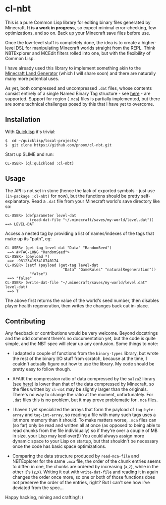 # cl-nbt

This is a pure Common Lisp library for editing binary files generated by
Minecraft. **It is a work in progress,** so expect minimal error-checking,
few optimizations, and so on. Back up your Minecraft save files before use.

Once the low-level stuff is completely done, the idea is to create a
higher-level DSL for manipulating Minecraft worlds straight from the REPL. Think
NBTExplorer and MCEdit filters rolled into one, but with the flexibility of
Common Lisp.

I have already used this library to implement something akin to the [Minecraft
Land Generator](https://sites.google.com/site/minecraftlandgenerator/) (which I
will share soon) and there are naturally many more potential uses.

As yet, both compressed and uncompressed `.dat` files, whose contents consist
entirely of a single Named Binary Tag structure - see
[here](https://minecraft.gamepedia.com/NBT_format) - are supported. Support for
region (`.mca`) files is partially implemented, but there are some technical
challenges posed by this that I have yet to overcome.

## Installation

With [Quicklisp](https://www.quicklisp.org/beta/) it's trivial:
```
$  cd ~/quicklisp/local-projects/
$  git clone https://github.com/pnoom/cl-nbt.git
```
Start up SLIME and run:
```
CL-USER> (ql:quickload :cl-nbt)
```

## Usage

The API is not set in stone (hence the lack of exported symbols - just use
`(in-package :cl-nbt)` for now), but the functions should be pretty
self-explanatory. Read a `.dat` file from your Minecraft world's save directory
like so:

```
CL-USER> (defparameter level-dat
           (read-dat-file "~/.minecraft/saves/my-world/level.dat"))
==> LEVEL-DAT
```

Access a nested tag by providing a list of names/indexes of the tags that make
up its "path", eg:
```
CL-USER> (get-tag level-dat "Data" "RandomSeed")
 ==> #<TAG-LONG "RandomSeed">
CL-USER> (payload *)
 ==> -981234193418740174
CL-USER> (setf (payload (get-tag level-dat
                          "Data" "GameRules" "naturalRegeneration"))
	       "false")
 ==> "false"
CL-USER> (write-dat-file "~/.minecraft/saves/my-world/level.dat" level-dat)
 ==> T
```
The above first returns the value of the world's seed number, then disables
player health regeneration, then writes the changes back out in-place.

## Contributing

Any feedback or contributions would be very welcome. Beyond docstrings and the
odd comment there's no documentation yet, but the code is quite simple, and the
NBT spec will clear up any confusion. Some things to note:

- I adapted a couple of functions from the `binary-types` library, but wrote the
  rest of the binary I/O stuff from scratch, because at the time, I couldn't
  actually figure out how to use the library. My code should be pretty easy to
  follow though.
  
- AFAIK the compression ratio of data compressed by the `salza2` library (see
  [here](https://xach.com/lisp/salza2/)) is lower than that of the data
  compressed by Minecraft, so the files written by `cl-nbt` may be slightly
  larger than the originals. There's no way to change the ratio at the moment,
  unfortunately. For `.dat` files this is no problem, but it may prove
  problematic for `.mca` files.

- I haven't yet specialized the arrays that form the payload of `tag-byte-array`
  and `tag-int-array`, so reading a file with many such tags uses a lot more
  memory than it should. To make matters worse, `.mca` files can (so far) only
  be read and written all at once (as opposed to being able to read chunks from
  the file individually) so if they're over a couple of MB in size, your Lisp
  may keel over(!) You could always assign more dynamic space to your Lisp on
  startup, but that shouldn't be necessary once the code has basic space
  optimizations.

- Comparing the data structure produced by `read-mca-file` and NBTExplorer for
  the same `.mca` file, the order of the chunk entries seems to differ: in one,
  the chunks are ordered by increasing (x,z), while in the other it's
  (z,x). Writing it out with `write-dat-file` and reading it in again changes
  the order once more, so one or both of those functions does not preserve the
  order of the entries, right? But I can't see how I've deviated from the
  spec...

Happy hacking, mining and crafting! :)
